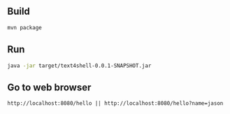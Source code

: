## Build
```bash
mvn package
```

## Run

```bash
java -jar target/text4shell-0.0.1-SNAPSHOT.jar
```

## Go to web browser
```
http://localhost:8080/hello || http://localhost:8080/hello?name=jason
```